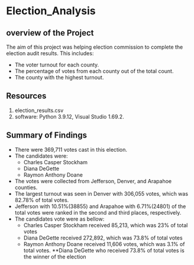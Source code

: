 # Election_Analysis
## overview of the Project
The aim of this project was helping election commission to complete the election audit results. This includes:
* The voter turnout for each county.
* The percentage of votes from each county out of the total count.
* The county with the highest turnout.
## Resources
1. election_results.csv
2. software: Python 3.9.12, Visual Studio 1.69.2. 
## Summary of Findings
* There were 369,711 votes cast in this election.
* The candidates were:
    - Charles Casper Stockham
    - Diana DeGette
    - Raymon Anthony Doane
* The votes were collected from Jefferson, Denver, and Arapahoe counties.
* The largest turnout was seen in Denver with 306,055 votes, which was 82.78% of total votes.
* Jefferson with 10.51%(38855) and Arapahoe with 6.71%(24801) of the total votes were ranked in the second and third places, respectively.
* The candidates vote were as bellow:
    - Charles Casper Stockham received 85,213, which was 23% of total votes
    - Diana DeGette received 272,892, which was 73.8% of total votes
    - Raymon Anthony Doane received 11,606 votes, which was 3.1% of total votes.
**Diana DeGette who received 73.8% of total votes is the winner of the election 

